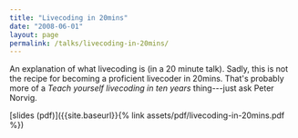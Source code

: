 ```yaml
---
title: "Livecoding in 20mins"
date: "2008-06-01"
layout: page
permalink: /talks/livecoding-in-20mins/
---
```


An explanation of what livecoding is (in a 20 minute talk). Sadly, this is not
the recipe for becoming a proficient livecoder in 20mins. That's probably more
of a *Teach yourself livecoding in ten years* thing---just ask Peter Norvig.

[slides (pdf)]({{site.baseurl}}{% link assets/pdf/livecoding-in-20mins.pdf %})


